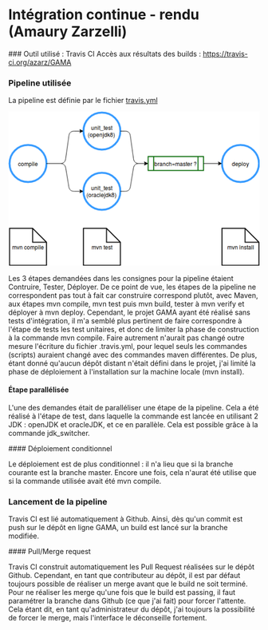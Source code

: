 # Intégration continue - rendu (Amaury Zarzelli)

### Outil utilisé : Travis CI
Accès aux résultats des builds : https://travis-ci.org/azarz/GAMA

### Pipeline utilisée

La pipeline est définie par le fichier [travis.yml](../.travis.yml)

![Pipeline](pipeline.png)

Les 3 étapes demandées dans les consignes pour la pipeline étaient Contruire, Tester, Déployer.
De ce point de vue, les étapes de la pipeline ne correspondent pas tout à fait car construire correspond plutôt, avec Maven, aux étapes mvn compile, mvn test puis mvn build, tester à mvn verify et déployer à mvn deploy.
Cependant, le projet GAMA ayant été réalisé sans tests d'intégration, il m'a semblé plus pertinent de faire correspondre à l'étape de tests les test unitaires, et donc de limiter la phase de construction à la commande mvn compile. Faire autrement n'aurait pas changé outre mesure l'écriture du fichier .travis.yml, pour lequel seuls les commandes (scripts) auraient changé avec des commandes maven différentes.
De plus, étant donné qu'aucun dépôt distant n'était défini dans le projet, j'ai limité la phase de déploiement à l'installation sur la machine locale (mvn install).

#### Étape parallélisée

L'une des demandes était de paralléliser une étape de la pipeline. Cela a été réalisé à l'étape de test, dans laquelle la commande est lancée en utilisant 2 JDK : openJDK et oracleJDK, et ce en parallèle. Cela est possible grâce à la commande jdk_switcher.

#### Déploiement conditionnel

Le déploiement est de plus conditionnel : il n'a lieu que si la branche courante est la branche master. Encore une fois, cela n'aurat été utilise que si la commande utilisée avait été mvn compile.


### Lancement de la pipeline

Travis CI est lié automatiquement à Github. Ainsi, dès qu'un commit est push sur le dépôt en ligne GAMA, un build est lancé sur la branche modifiée.

#### Pull/Merge request

Travis CI construit automatiquement les Pull Request réalisées sur le dépôt Github. Cependant, en tant que contributeur au dépôt, il est par défaut toujours possible de réaliser un merge avant que le build ne soit terminé. Pour ne réaliser les merge qu'une fois que le build est passing, il faut paramétrer la branche dans Github (ce que j'ai fait) pour forcer l'attente. Cela étant dit, en tant qu'administrateur du dépôt, j'ai toujours la possibilité de forcer le merge, mais l'interface le déconseille fortement.